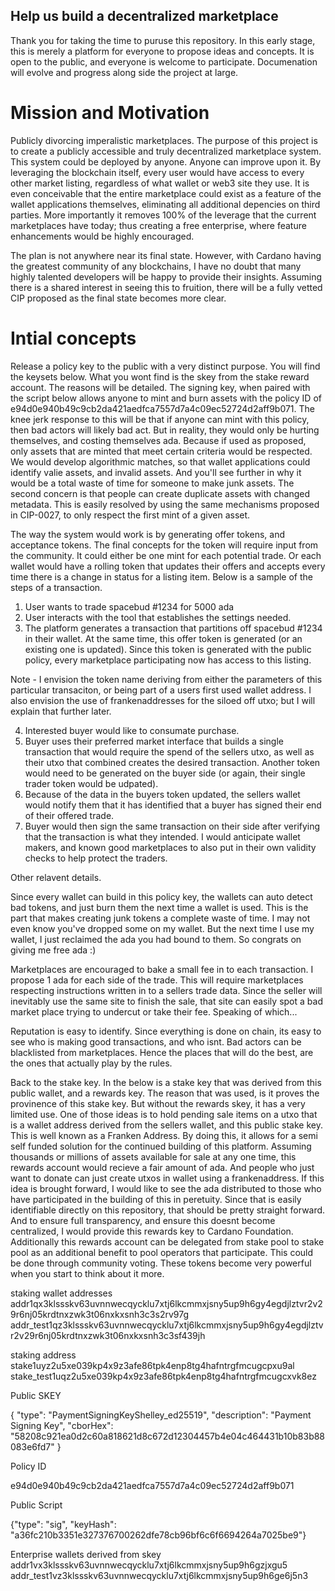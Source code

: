 ## Help us build a decentralized marketplace

Thank you for taking the time to puruse this repository.  In this early stage, this is merely a platform for everyone to propose ideas and concepts.  It is open to the public, and everyone is welcome to participate.  Documenation will evolve and progress along side the project at large.

# Mission and Motivation

Publicly divorcing imperalistic marketplaces.  The purpose of this project is to create a publicly accessible and truly decentralized marketplace system.  This system could be deployed by anyone.  Anyone can improve upon it.  By leveraging the blockchain itself, every user would have access to every other market listing, regardless of what wallet or web3 site they use.  It is even conceivable that the entire marketplace could exist as a feature of the wallet applications themselves, eliminating all additional depencies on third parties.  More importantly it removes 100% of the leverage that the current marketplaces have today; thus creating a free enterprise, where feature enhancements would be highly encouraged.

The plan is not anywhere near its final state.  However, with Cardano having the greatest community of any blockchains, I have no doubt that many highly talented developers will be happy to provide their insights.  Assuming there is a shared interest in seeing this to fruition, there will be a fully vetted CIP proposed as the final state becomes more clear.

# Intial concepts

Release a policy key to the public with a very distinct purpose.  You will find the keysets below.  What you wont find is the skey from the stake reward account.  The reasons will be detailed.  The signing key, when paired with the script below allows anyone to mint and burn assets with the policy ID of e94d0e940b49c9cb2da421aedfca7557d7a4c09ec52724d2aff9b071.  The knee jerk response to this will be that if anyone can mint with this policy, then bad actors will likely bad act.  But in reality, they would only be hurting themselves, and costing themselves ada.  Because if used as proposed, only assets that are minted that meet certain criteria would be respected.  We would develop algorithmic matches, so that wallet applications could identify valie assets, and invalid assets.  And you'll see further in why it would be a total waste of time for someone to make junk assets.  The second concern is that people can create duplicate assets with changed metadata.  This is easily resolved by using the same mechanisms proposed in CIP-0027, to only respect the first mint of a given asset.

The way the system would work is by generating offer tokens, and acceptance tokens.  The final concepts for the token will require input from the community.  It could either be one mint for each potential trade.  Or each wallet would have a rolling token that updates their offers and accepts every time there is a change in status for a listing item.  Below is a sample of the steps of a transaction.

1) User wants to trade spacebud #1234 for 5000 ada
2) User interacts with the tool that establishes the settings needed.
3) The platform generates a transaction that partitions off spacebud #1234 in their wallet.  At the same time, this offer token is generated (or an existing one is updated).  Since this token is generated with the public policy, every marketplace participating now has access to this listing.

Note - I envision the token name deriving from either the parameters of this particular transaciton, or being part of a users first used wallet address.  I also envision the use of frankenaddresses for the siloed off utxo; but I will explain that further later.

4) Interested buyer would like to consumate purchase.
5) Buyer uses their preferred market interface that builds a single transaction that would require the spend of the sellers utxo, as well as their utxo that combined creates the desired transaction.  Another token would need to be generated on the buyer side (or again, their single trader token would be udpated).
6) Because of the data in the buyers token updated, the sellers wallet would notify them that it has identified that a buyer has signed their end of their offered trade.
7) Buyer would then sign the same transaction on their side after verifying that the transaction is what they intended.  I would anticipate wallet makers, and known good marketplaces to also put in their own validity checks to help protect the traders.

Other relavent details.

Since every wallet can build in this policy key, the wallets can auto detect bad tokens, and just burn them the next time a wallet is used.  This is the part that makes creating junk tokens a complete waste of time.  I may not even know you've dropped some on my wallet.  But the next time I use my wallet, I just reclaimed the ada you had bound to them.  So congrats on giving me free ada :)

Marketplaces are encouraged to bake a small fee in to each transaction.  I propose 1 ada for each side of the trade.  This will require marketplaces respecting instructions written in to a sellers trade data.  Since the seller will inevitably use the same site to finish the sale, that site can easily spot a bad market place trying to undercut or take their fee.  Speaking of which...

Reputation is easy to identify.  Since everything is done on chain, its easy to see who is making good transactions, and who isnt.  Bad actors can be blacklisted from marketplaces.  Hence the places that will do the best, are the ones that actually play by the rules.

Back to the stake key.  In the below is a stake key that was derived from this public wallet, and a rewards key.  The reason that was used, is it proves the provinence of this stake key.  But without the rewards skey, it has a very limited use.  One of those ideas is to hold pending sale items on a utxo that is a wallet address derived from the sellers wallet, and this public stake key.  This is well known as a Franken Address.  By doing this, it allows for a semi self funded solution for the continued building of this platform.  Assuming thousands or millions of assets available for sale at any one time, this rewards account would recieve a fair amount of ada.  And people who just want to donate can just create utxos in wallet using a frankenaddress.  If this idea is brought forward, I would like to see the ada distributed to those who have participated in the building of this in peretuity.  Since that is easily identifiable directly on this repository, that should be pretty straight forward.  And to ensure full transparency, and ensure this doesnt become centralized, I would provide this rewards key to Cardano Foundation.  Additionally this rewards account can be delegated from stake pool to stake pool as an additional benefit to pool operators that participate.  This could be done through community voting.  These tokens become very powerful when you start to think about it more.

staking wallet addresses
addr1qx3klssskv63uvnnwecqycklu7xtj6lkcmmxjsny5up9h6gy4egdjlztvr2v29r6nj05krdtnxzwk3t06nxkxsnh3c3s2rv97g
addr_test1qz3klssskv63uvnnwecqycklu7xtj6lkcmmxjsny5up9h6gy4egdjlztvr2v29r6nj05krdtnxzwk3t06nxkxsnh3c3sf439jh

staking address
stake1uyz2u5xe039kp4x9z3afe86tpk4enp8tg4hafntrgfmcugcpxu9al
stake_test1uqz2u5xe039kp4x9z3afe86tpk4enp8tg4hafntrgfmcugcxvk8ez

Public SKEY


{
    "type": "PaymentSigningKeyShelley_ed25519",
    "description": "Payment Signing Key",
    "cborHex": "58208c921ea0d2c60a818621d8c672d12304457b4e04c464431b10b83b88083e6fd7"
}

Policy ID

e94d0e940b49c9cb2da421aedfca7557d7a4c09ec52724d2aff9b071


Public Script

{"type": "sig", "keyHash": "a36fc210b3351e327376700262dfe78cb96bf6c6f6694264a7025be9"}


Enterprise wallets derived from skey
addr1vx3klssskv63uvnnwecqycklu7xtj6lkcmmxjsny5up9h6gzjxgu5
addr_test1vz3klssskv63uvnnwecqycklu7xtj6lkcmmxjsny5up9h6ge6j5n3

